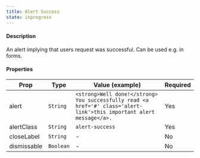 ```yaml
---
title: Alert Success
state: inprogress
---
```


#### Description

An alert implying that users request was successful. Can be used e.g. in forms.

#### Properties

| Prop        | Type      | Value (example)                                                                                                      | Required |
| ----------- | --------- | -------------------------------------------------------------------------------------------------------------------- | -------- |
| alert       | `String`  | `<strong>Well done!</strong> You successfully read <a href='#' class='alert-link'>this important alert message</a>.` | Yes      |
| alertClass  | `String`  | `alert-success`                                                                                                      | Yes      |
| closeLabel  | `String`  | -                                                                                                                    | No       |
| dismissable | `Boolean` | -                                                                                                                    | No       |

